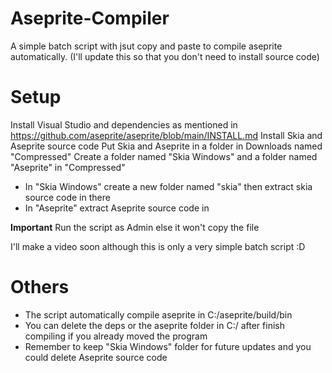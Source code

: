 # Aseprite-Compiler
A simple batch script with jsut copy and paste to compile aseprite automatically.
(I'll update this so that you don't need to install source code)

# Setup
Install Visual Studio and dependencies as mentioned in https://github.com/aseprite/aseprite/blob/main/INSTALL.md
Install Skia and Aseprite source code
Put Skia and Aseprite in a folder in Downloads named "Compressed"
Create a folder named "Skia Windows" and a folder named "Aseprite" in "Compressed"
- In "Skia Windows" create a new folder named "skia" then extract skia source code in there
- In "Aseprite" extract Aseprite source code in

**Important**
Run the script as Admin else it won't copy the file

I'll make a video soon although this is only a very simple batch script :D

# Others
- The script automatically compile aseprite in C:/aseprite/build/bin
- You can delete the deps or the aseprite folder in C:/ after finish compiling if you already moved the program
- Remember to keep "Skia Windows" folder for future updates and you could delete Aseprite source code
